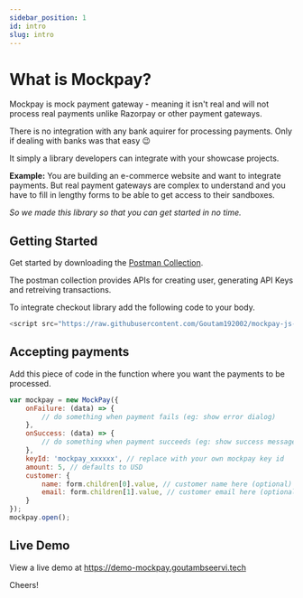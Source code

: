 ```yaml
---
sidebar_position: 1
id: intro
slug: intro
---
```


# What is Mockpay?

Mockpay is mock payment gateway - meaning it isn't real and will not process real payments unlike Razorpay or other payment gateways.

There is no integration with any bank aquirer for processing payments. Only if dealing with banks was that easy :wink:

It simply a library developers can integrate with your showcase projects.

**Example:** You are building an e-commerce website and want to integrate payments. But real payment gateways are complex to understand and you
have to fill in lengthy forms to be able to get access to their sandboxes.

*So we made this library so that you can get started in no time.*

## Getting Started

Get started by downloading the [Postman Collection](https://raw.githubusercontent.com/Goutam192002/mockpay-js-checkout/master/docusaurus/docs/assets/mockpay.postman_collection.json).

The postman collection provides APIs for creating user, generating API Keys and retreiving transactions.

To integrate checkout library add the following code to your body.
```javascript
<script src="https://raw.githubusercontent.com/Goutam192002/mockpay-js-checkout/master/checkout.js"></script>
```

## Accepting payments

Add this piece of code in the function where you want the payments to be processed.
```javascript
var mockpay = new MockPay({
    onFailure: (data) => {
        // do something when payment fails (eg: show error dialog)
    },
    onSuccess: (data) => {
        // do something when payment succeeds (eg: show success message)
    },
    keyId: 'mockpay_xxxxxx', // replace with your own mockpay key id
    amount: 5, // defaults to USD
    customer: {
        name: form.children[0].value, // customer name here (optional)
        email: form.children[1].value, // customer email here (optional)
    }
});
mockpay.open();
```

## Live Demo

View a live demo at https://demo-mockpay.goutambseervi.tech

Cheers!
